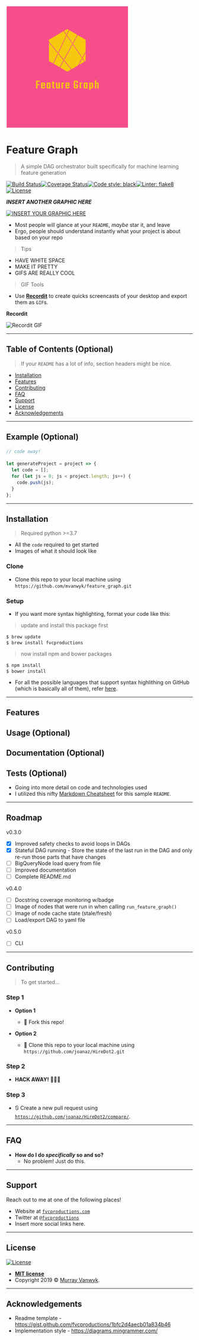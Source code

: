 <a href="https://https://github.com/mvanwyk/feature_graph"><img src="./logo.png" title="Feature Graph" alt="Feature Graph"></a>

<!-- [![FVCproductions](https://avatars1.githubusercontent.com/u/4284691?v=3&s=200)](http://fvcproductions.com) -->

# Feature Graph

> A simple DAG orchestrator built specifically for machine learning feature generation



[![Build Status](https://travis-ci.org/mvanwyk/feature_graph.svg?branch=master)](https://travis-ci.org/mvanwyk/feature_graph)[![Coverage Status](https://coveralls.io/repos/github/mvanwyk/feature_graph/badge.svg?branch=master)](https://coveralls.io/github/mvanwyk/feature_graph?branch=master)[![Code style: black](https://img.shields.io/badge/code%20style-black-000000.svg)](https://github.com/psf/black)[![Linter: flake8](https://img.shields.io/badge/linter-flake8-yellow)](https://gitlab.com/pycqa/flake8)[![License](http://img.shields.io/:license-mit-blue.svg?style=flat-square)](http://badges.mit-license.org)

***INSERT ANOTHER GRAPHIC HERE***

[![INSERT YOUR GRAPHIC HERE](http://i.imgur.com/dt8AUb6.png)]()

- Most people will glance at your `README`, *maybe* star it, and leave
- Ergo, people should understand instantly what your project is about based on your repo

> Tips

- HAVE WHITE SPACE
- MAKE IT PRETTY
- GIFS ARE REALLY COOL

> GIF Tools

- Use <a href="http://recordit.co/" target="_blank">**Recordit**</a> to create quicks screencasts of your desktop and export them as `GIF`s.

**Recordit**

![Recordit GIF](http://g.recordit.co/iLN6A0vSD8.gif)



---

## Table of Contents (Optional)

> If your `README` has a lot of info, section headers might be nice.

- [Installation](#installation)
- [Features](#features)
- [Contributing](#contributing)
- [FAQ](#faq)
- [Support](#support)
- [License](#license)
- [Acknowledgements](#acknowledgements)


---

## Example (Optional)

```javascript
// code away!

let generateProject = project => {
  let code = [];
  for (let js = 0; js < project.length; js++) {
    code.push(js);
  }
};
```

---

## Installation

> Required python >=3.7
- All the `code` required to get started
- Images of what it should look like

### Clone

- Clone this repo to your local machine using `https://github.com/mvanwyk/feature_graph.git`

### Setup

- If you want more syntax highlighting, format your code like this:

> update and install this package first

```shell
$ brew update
$ brew install fvcproductions
```

> now install npm and bower packages

```shell
$ npm install
$ bower install
```

- For all the possible languages that support syntax highlithing on GitHub (which is basically all of them), refer <a href="https://github.com/github/linguist/blob/master/lib/linguist/languages.yml" target="_blank">here</a>.

---

## Features
## Usage (Optional)
## Documentation (Optional)
## Tests (Optional)

- Going into more detail on code and technologies used
- I utilized this nifty <a href="https://github.com/adam-p/markdown-here/wiki/Markdown-Cheatsheet" target="_blank">Markdown Cheatsheet</a> for this sample `README`.

---

## Roadmap

v0.3.0

- [x] Improved safety checks to avoid loops in DAGs
- [x] Stateful DAG running - Store the state of the last run in the DAG and only re-run those parts that have changes
- [ ] BigQueryNode load query from file
- [ ] Improved documentation
- [ ] Complete README.md

v0.4.0

- [ ] Docstring coverage monitoring w/badge
- [ ] Image of nodes that were run in when calling `run_feature_graph()`
- [ ] Image of node cache state (stale/fresh)
- [ ] Load/export DAG to yaml file

v0.5.0

- [ ] CLI

---

## Contributing

> To get started...

### Step 1

- **Option 1**
    - 🍴 Fork this repo!

- **Option 2**
    - 👯 Clone this repo to your local machine using `https://github.com/joanaz/HireDot2.git`

### Step 2

- **HACK AWAY!** 🔨🔨🔨

### Step 3

- 🔃 Create a new pull request using <a href="https://github.com/joanaz/HireDot2/compare/" target="_blank">`https://github.com/joanaz/HireDot2/compare/`</a>.


---

## FAQ

- **How do I do *specifically* so and so?**
    - No problem! Just do this.

---

## Support

Reach out to me at one of the following places!

- Website at <a href="http://fvcproductions.com" target="_blank">`fvcproductions.com`</a>
- Twitter at <a href="http://twitter.com/fvcproductions" target="_blank">`@fvcproductions`</a>
- Insert more social links here.

---

## License

[![License](http://img.shields.io/:license-mit-blue.svg?style=flat-square)](http://badges.mit-license.org)

- **[MIT license](http://opensource.org/licenses/mit-license.php)**
- Copyright 2019 © <a href="https://github.com/mvanwyk/" target="_blank">Murray Vanwyk</a>.

---

## Acknowledgements
- Readme template - https://gist.github.com/fvcproductions/1bfc2d4aecb01a834b46
- Implementation style - https://diagrams.mingrammer.com/
